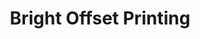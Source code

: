 ---
title: "Bright Offset Printing"
url: /koothanallur/bright-offset-printing/
shop: Schreibwaren
---